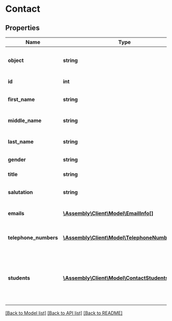 # Contact

## Properties
Name | Type | Description | Notes
------------ | ------------- | ------------- | -------------
**object** | **string** | Descriminator | [optional] [default to 'contact']
**id** | **int** | Internal stable ID | [optional] 
**first_name** | **string** | The first name of the contact | [optional] 
**middle_name** | **string** | The middle name of the contact | [optional] 
**last_name** | **string** | The last name of the contact | [optional] 
**gender** | **string** | The gender of the contact | [optional] 
**title** | **string** | The title of the contact | [optional] 
**salutation** | **string** | The salutation for the contact | [optional] 
**emails** | [**\Assembly\Client\Model\EmailInfo[]**](EmailInfo.md) | A list of emails for the contact | [optional] 
**telephone_numbers** | [**\Assembly\Client\Model\TelephoneNumberInfo[]**](TelephoneNumberInfo.md) | A list of telephone numbers for the contact | [optional] 
**students** | [**\Assembly\Client\Model\ContactStudents[]**](ContactStudents.md) | A list of student IDs which are associated with this contact, and their relationship | [optional] 

[[Back to Model list]](../README.md#documentation-for-models) [[Back to API list]](../README.md#documentation-for-api-endpoints) [[Back to README]](../README.md)


